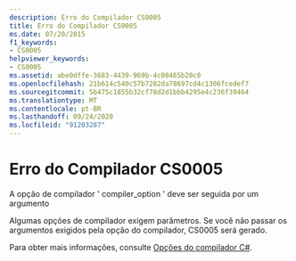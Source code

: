 ```yaml
---
description: Erro do Compilador CS0005
title: Erro do Compilador CS0005
ms.date: 07/20/2015
f1_keywords:
- CS0005
helpviewer_keywords:
- CS0005
ms.assetid: abe0dffe-3683-4439-969b-4c08465b20c0
ms.openlocfilehash: 21b614c540c57b7282da78697cd4c1306fcedef7
ms.sourcegitcommit: 5b475c1855b32cf78d2d1bbb4295e4c236f39464
ms.translationtype: MT
ms.contentlocale: pt-BR
ms.lasthandoff: 09/24/2020
ms.locfileid: "91203287"
---
```

# <a name="compiler-error-cs0005"></a>Erro do Compilador CS0005

A opção de compilador ' compiler_option ' deve ser seguida por um argumento  
  
 Algumas opções de compilador exigem parâmetros. Se você não passar os argumentos exigidos pela opção do compilador, CS0005 será gerado.  
  
 Para obter mais informações, consulte [Opções do compilador C#](../language-reference/compiler-options/index.md).
